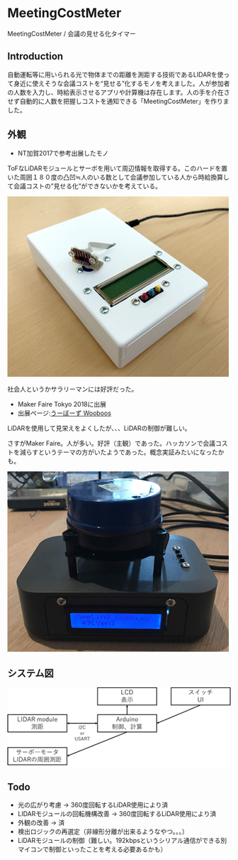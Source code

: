 # MeetingCostMeter
MeetingCostMeter / 会議の見せる化タイマー

## Introduction

自動運転等に用いられる光で物体までの距離を測距する技術であるLIDARを使って身近に使えそうな会議コストを“見せる”化するモノを考えました。人が参加者の人数を入力し、時給表示させるアプリや計算機は存在します。人の手を介在させず自動的に人数を把握しコストを通知できる「MeetingCostMeter」を作りました。

## 外観

* NT加賀2017で参考出展したモノ

ToFなLiDARモジュールとサーボを用いて周辺情報を取得する。このハードを置いた周囲１８０度の凸凹≒人のいる数として会議参加している人から時給換算して会議コストの”見せる化”ができないかを考えている。

![meetingcostmeter_proto](https://github.com/tomitomi3/MeetingCostMeter/blob/master/pic/meetingcostmeter_ntkaga2017.jpg)

社会人というかサラリーマンには好評だった。

* Maker Faire Tokyo 2018に出展
 * 出展ページ:[うーぼーず Wooboos](https://makezine.jp/event/makers2018/m0431/)

LiDARを使用して見栄えをよくしたが、、、LiDARの制御が難しい。

さすがMaker Faire。人が多い。好評（主観）であった。ハッカソンで会議コストを減らすというテーマの方がいたようであった。概念実証みたいになったかも。

![meetingcostmeter_proto](https://github.com/tomitomi3/MeetingCostMeter/blob/master/pic/meetingcostmeter_mftokyo2018.jpg)

## システム図

![systemdiagram](https://github.com/tomitomi3/MeetingCostMeter/blob/master/pic/meetingcostmeter_ntkaga2017_block.jpg.png)

## Todo

* 光の広がり考慮 → 360度回転するLiDAR使用により済
* LIDARモジュールの回転機構改善 → 360度回転するLiDAR使用により済
* 外観の改善 → 済
* 検出ロジックの再選定（非線形分離が出来るようなやつ。。。）
* LiDARモジュールの制御（難しい。192kbpsというシリアル通信ができる別マイコンで制御といったことを考える必要あるかも）